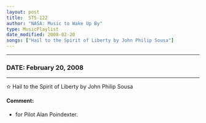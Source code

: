 ```yaml
---
layout: post
title:  STS-122
author: "NASA: Music to Wake Up By"
type: MusicPlaylist
date_modified: 2008-02-20
songs: ["Hail to the Spirit of Liberty by John Philip Sousa"]
---
```


----
### DATE: February 20, 2008
----
✫ Hail to the Spirit of Liberty by John Philip Sousa

#### Comment:
* for Pilot Alan Poindexter.



<br/>
<center>
	<a target="_blank"
	   href="https://twitter.com/intent/tweet?hashtags=Space,NASA,Playlist,NASAWakeupCalls,SpaceProgram&text={{ page.author}}, '{{ page.songs.first }}' {{ page.title }}, {{ page.date | date: '%B %d, %Y' }}. {{ site.url }}{{ page.url }}&via=nasawakeupcalls"><i class="fab fa-twitter" alt="Tweet this page" style="font-size: 1.3em;"></i></a>
	&nbsp; 	<i class="fas fa-user-astronaut" style="font-size: 1.5em;"></i> &nbsp;
    <a type="amzn" search="'Hail to the Spirit of Liberty by John Philip Sousa'" category="popular music">
    <i class="fab fa-amazon" style="font-size: 1.3em;"></i></a>
</center>
